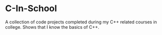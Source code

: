 # C-In-School
A collection of code projects completed during my C++ related courses in college. Shows that I know the basics of C++.

